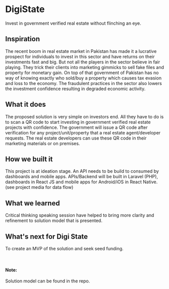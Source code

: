 # DigiState
Invest in government verified real estate without flinching an eye.

## Inspiration
The recent boom in real estate market in Pakistan has made it a lucrative prospect for individuals to invest in this sector and have returns on their investments fast and big. But not all the players in the sector believe in fair playing. They trick their clients into marketing gimmicks to sell fake files and property for monetary gain. On top of that government of Pakistan has no way of knowing exactly who sold/buy a property which causes tax evasion and loss to the economy. The fraudulent practices in the sector also lowers the investment confidence resulting in degraded economic activity.

## What it does
The proposed solution is very simple on investors end. All they have to do is to scan a QR code to start investing in government verified real estate projects with confidence. The government will issue a QR code after verification for any project/unit/property that a real estate agent/developer requests. The real estate developers can use these QR code in their marketing materials or on premises.

## How we built it
This project is at ideation stage. An API needs to be build to consumed by dashboards and mobile apps. APIs/Backend will be built in Laravel (PHP), dashboards in React JS and mobile apps for Android/iOS in React Native. (see project media for data flow)

## What we learned
Critical thinking speaking session have helped to bring more clarity and refinement to solution model that is presented.

## What's next for Digi State
To create an MVP of the solution and seek seed funding.

<br>

#### Note:
Solution model can be found in the repo.
